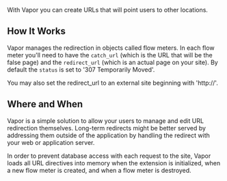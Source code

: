 With Vapor you can create URLs that will point users to other locations.

## How It Works

Vapor manages the redirection in objects called flow meters. In each flow meter you'll need to have 
the `catch_url` (which is the URL that will be the false page) and the `redirect_url` (which is an 
actual page on your site). By default the `status` is set to '307 Temporarily Moved'.

You may also set the redirect_url to an external site beginning with 'http://'.

## Where and When

Vapor is a simple solution to allow your users to manage and edit URL redirection themselves. Long-term 
redirects might be better served by addressing them outside of the application by handling the redirect 
with your web or application server.

In order to prevent database access with each request to the site, Vapor loads all URL directives into
memory when the extension is initialized, when a new flow meter is created, and when a flow meter is
destroyed.